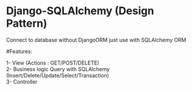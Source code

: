 # Django-SQLAlchemy (Design Pattern)

Connect to database without DjangoORM just use with SQLAlchemy ORM

#Features:

1- View (Actions : GET/POST/DELETE)<br />
2- Business logic Query with SQLAlchemy (Insert/Delete/Update/Select/Transaction) <br />
3- Controller <br />



